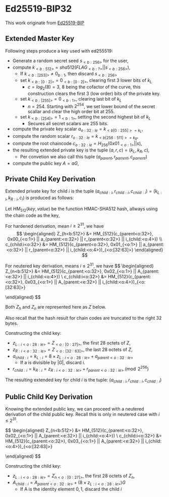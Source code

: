# Ed25519-BIP32
This work originate from [Ed25519-BIP](https://input-output-hk.github.io/adrestia/static/Ed25519_BIP.pdf)
## Extended Master Key
Following steps produce a key used with ed255519:
- Generate a random secret seed $s_{<b:256>}$ for the user,
- compute $k_{<b:512>} = sha512(FLAG_{<b:?>} || s_{<b:256>})$,
  - If $k_{<b:[253]>}\ne0_{b:1}$, then discard $s_{<b:256>}$
  - set $k_{<b:[0:2]>}=0_{<b:[0:2]>}$, clearing first 3 lower bits of $k_L$
    - $c = log_2(8) = 3$, $8$ being the  cofactor of the curve, this construction clears the first 3 (low order) bits of the private key.
  - set $k_{<b:[255]>}=0_{<b:1>}$, clearing last bit of $k_L$
    - $n = 254$. Starting with $2^{254}$, we set lower bound of the secret scallar and clear the high order bit at $255$.
  - set $k_{<b:[254]>}=1_{<b:1>}$, setting the second highest bit of $k_L$
    - Secures all secret scalars are $255$ bits.
- compute the private key scalar $a_{o:32:le} = k_{<b[0:255]> = k_L}$,
- compute the random scalar $r_{o:32:le} = k_{<b[256:511]> = k_R}$,
- compute the root chaincode $c_{o:32:le} = H_{256}(0x01_{<o:1>}||s)$,
- the resulting extended private key is the tuple $(a, r, c) = (k_L, k_R, c)$,
  - Per convetion we also call this tuple $(a_{parent},r_{parrent},c_{parrent})$
- compute the public key $A = aG$,

## Private Child Key Derivation
Extended private key for child $i$ is the tuple $(a_{child:i},r_{child:i},c_{child:i}) = (k_{L:i}, k_{R:i}, c_i)$ is produced as follows:

Let $HM_{512}(key,value)$ be the function HMAC-SHA512 hash, allways using the chain code as the key,

For hardened derivation, mean $i \ge 2^{31}$, we have 
$$
\begin{aligned}
Z_{h<b:512>} &= HM_{512}(c_{parent<o:32>}, 0x00_{<o:1>} || a_{parent:<o:32>} || r_{parent<o:32>} || i_{child:<o:4>})
\\
c_{child:i<o:32>} &= HM_{512}(c_{parent<o:32>}, 0x01_{<o:1>} || a_{parent:<o:32>} || r_{parent<o:32>} || i_{child:<o:4>})_{<o:[32:63]>}
\end{aligned}
$$

For neutered key derivation, means $i \le 2^{31}$, we have
$$
\begin{aligned}
Z_{n<b:512>} &= HM_{512}(c_{parent:<o:32>},  0x02_{<o:1>} || A_{parent:<e:32>} || i_{child:<o:4>})
\\
c_{child:i<o:32>} &= HM_{512}(c_{parent:<o:32>},  0x03_{<o:1>} || A_{parent:<e:32>} || i_{child:<o:4>})_{<o:[32:63]>}

\end{aligned}
$$

Both $Z_h$ and $Z_n$ are represented here as $Z$ below.

Also recall that the hash result for chain codes are truncated to the right 32 bytes.

Constructing the child key:
- $z_{L:i<o:28:le>} = Z_{<o:[0:27]>}$, the first $28$ octets of $Z$,
- $z_{R:i<o:32:le>} = Z_{<o:[32:63]>}$, the last $28$ octets of $Z$,
- $a_{child:i} = k_{L:i} = 8 \times z_{L:i<o:28:le>} + a_{parent<o:32:le>}$
    - If a is divisible by $|G|$, discard i.
- $r_{child:i} = k_{R:i} = z_{R:i<o:32:le>} + r_{parent<o:32:le>} \pmod {2^{256}}$

The resulting extended key for child $i$ is the tuple: $(a_{child:i},r_{child:i},c_{child:i})$

## Public Child Key Derivation
Knowing the extended public key, we can proceed with a neutered derivation of the child public key. Recall this is only in neutered case with $i \le 2^{31}$.

$$
\begin{aligned}
Z_{n<b:512>} &= HM_{512}(c_{parent:<o:32>},  0x02_{<o:1>} || A_{parent:<e:32>} || i_{child:<o:4>})
\\
c_{child:i<o:32>} &= HM_{512}(c_{parent:<o:32>},  0x03_{<o:1>} || A_{parent:<e:32>} || i_{child:<o:4>})_{<o:[32:63]>}

\end{aligned}
$$

Constructing the child key:
- $z_{L:i<o:28:le>} = Z_{n<o:[0:27]>}$, the first $28$ octets of $Z_n$,
- $A_{child:i} = A_{parent<o:32:le>} + (8 \times z_{L:i<o:28:le>})G$
    - If A is the identity element $0,1$, discard the child $i$
